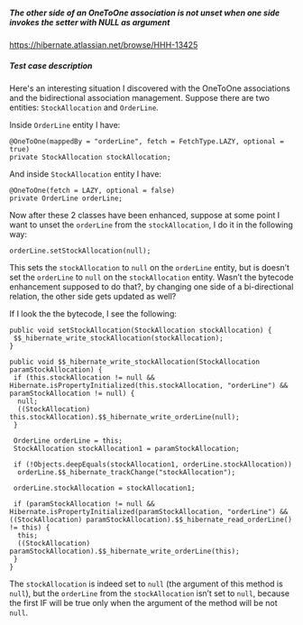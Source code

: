 ##### The other side of an OneToOne association is not unset when one side invokes the setter with NULL as argument
https://hibernate.atlassian.net/browse/HHH-13425

##### Test case description

Here's an interesting situation I discovered with the OneToOne associations and the bidirectional association management. Suppose there are two entities: `StockAllocation` and `OrderLine`.

Inside `OrderLine` entity I have:
```
@OneToOne(mappedBy = "orderLine", fetch = FetchType.LAZY, optional = true)
private StockAllocation stockAllocation;
```

And inside `StockAllocation` entity I have:
```
@OneToOne(fetch = LAZY, optional = false)
private OrderLine orderLine;
```

Now after these 2 classes have been enhanced, suppose at some point I want to unset the `orderLine` from the `stockAllocation`, I do it in the following way:
```
orderLine.setStockAllocation(null);
```

This sets the `stockAllocation` to `null` on the `orderLine` entity, but is doesn’t set the `orderLine` to `null` on the `stockAllocation` entity. Wasn’t the bytecode enhancement supposed to do that?, by changing one side of a bi-directional relation, the other side gets updated as well?

If I look the the bytecode, I see the following:
```
public void setStockAllocation(StockAllocation stockAllocation) {
 $$_hibernate_write_stockAllocation(stockAllocation);
}

public void $$_hibernate_write_stockAllocation(StockAllocation paramStockAllocation) {
 if (this.stockAllocation != null && Hibernate.isPropertyInitialized(this.stockAllocation, "orderLine") && paramStockAllocation != null) {
  null;
  ((StockAllocation) this.stockAllocation).$$_hibernate_write_orderLine(null);
 }

 OrderLine orderLine = this;
 StockAllocation stockAllocation1 = paramStockAllocation;

 if (!Objects.deepEquals(stockAllocation1, orderLine.stockAllocation))
  orderLine.$$_hibernate_trackChange("stockAllocation");
 
 orderLine.stockAllocation = stockAllocation1;

 if (paramStockAllocation != null && Hibernate.isPropertyInitialized(paramStockAllocation, "orderLine") && ((StockAllocation) paramStockAllocation).$$_hibernate_read_orderLine() != this) {
  this;
  ((StockAllocation) paramStockAllocation).$$_hibernate_write_orderLine(this);
 }
}
```

The `stockAllocation` is indeed set to `null` (the argument of this method is `null`), but the `orderLine` from the `stockAllocation` isn’t set to `null`, because the first IF will be true only when the argument of the method will be not `null`.